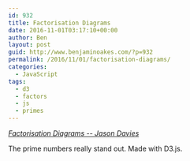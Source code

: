 ```yaml
---
id: 932
title: Factorisation Diagrams
date: 2016-11-01T03:17:10+00:00
author: Ben
layout: post
guid: http://www.benjaminoakes.com/?p=932
permalink: /2016/11/01/factorisation-diagrams/
categories:
  - JavaScript
tags:
  - d3
  - factors
  - js
  - primes
---
```

_[Factorisation Diagrams -- Jason Davies](https://www.jasondavies.com/factorisation-diagrams/)_

The prime numbers really stand out. Made with D3.js.